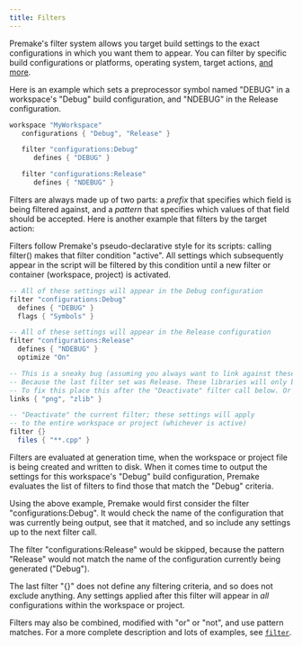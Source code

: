 ```yaml
---
title: Filters
---
```


Premake's filter system allows you target build settings to the exact configurations in which you want them to appear. You can filter by specific build configurations or platforms, operating system, target actions, [and more](filter.md).

Here is an example which sets a preprocessor symbol named "DEBUG" in a workspace's "Debug" build configuration, and "NDEBUG" in the Release configuration.

```lua
workspace "MyWorkspace"
   configurations { "Debug", "Release" }

   filter "configurations:Debug"
      defines { "DEBUG" }

   filter "configurations:Release"
      defines { "NDEBUG" }
```

Filters are always made up of two parts: a *prefix* that specifies which field is being filtered against, and a *pattern* that specifies which values of that field should be accepted. Here is another example that filters by the target action:

Filters follow Premake's pseudo-declarative style for its scripts: calling filter() makes that filter condition "active". All settings which subsequently appear in the script will be filtered by this condition until a new filter or container (workspace, project) is activated.

```lua
-- All of these settings will appear in the Debug configuration
filter "configurations:Debug"
  defines { "DEBUG" }
  flags { "Symbols" }

-- All of these settings will appear in the Release configuration
filter "configurations:Release"
  defines { "NDEBUG" }
  optimize "On"

-- This is a sneaky bug (assuming you always want to link against these lib files).
-- Because the last filter set was Release. These libraries will only be linked for release.
-- To fix this place this after the "Deactivate" filter call below. Or before any filter calls.
links { "png", "zlib" }

-- "Deactivate" the current filter; these settings will apply
-- to the entire workspace or project (whichever is active)
filter {}
  files { "**.cpp" }
```

Filters are evaluated at generation time, when the workspace or project file is being created and written to disk. When it comes time to output the settings for this workspace's "Debug" build configuration, Premake evaluates the list of filters to find those that match the "Debug" criteria.

Using the above example, Premake would first consider the filter "configurations:Debug". It would check the name of the configuration that was currently being output, see that it matched, and so include any settings up to the next filter call.

The filter "configurations:Release" would be skipped, because the pattern "Release" would not match the name of the configuration currently being generated ("Debug").

The last filter "{}" does not define any filtering criteria, and so does not exclude anything. Any settings applied after this filter will appear in _all_ configurations within the workspace or project.

Filters may also be combined, modified with "or" or "not", and use pattern matches. For a more complete description and lots of examples, see [`filter`](filter.md).

